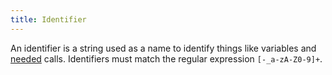 ```yaml
---
title: Identifier
---
```


An identifier is a string used as a name to identify things like variables and [needed](call/index.md#needs) calls. Identifiers must match the regular expression `[-_a-zA-Z0-9]+`.
